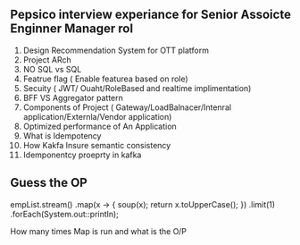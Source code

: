 ## Pepsico interview experiance for Senior Assoicte Enginner Manager rol

1. Design Recommendation System for OTT platform
2. Project ARch
3. NO SQL vs SQL
4. Featrue flag ( Enable featurea based on role)
5. Secuity ( JWT/ Ouaht/RoleBased and realtime implimentation)
6. BFF VS Aggregator pattern
7. Components of Project ( Gateway/LoadBalnacer/Intenral application/Externla/Vendor application)
8. Optimized performance of An Application
9. What is Idempotency
10. How Kakfa Insure semantic consistency
11. Idemponentcy proeprty in kafka

## Guess the OP

empList.stream()
       .map(x -> {
           soup(x);
           return x.toUpperCase();
       })
       .limit(1)
       .forEach(System.out::println);

How many times Map is run and what is the O/P

